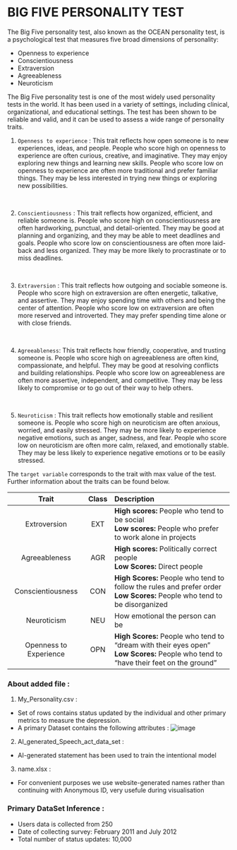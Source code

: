 # BIG FIVE PERSONALITY TEST 

The Big Five personality test, also known as the OCEAN personality test, is a psychological test that measures five broad dimensions of personality:

* Openness to experience
* Conscientiousness
* Extraversion
* Agreeableness
* Neuroticism

The Big Five personality test is one of the most widely used personality tests in the world. It has been used in a variety of settings, including clinical, organizational, and educational settings. The test has been shown to be reliable and valid, and it can be used to assess a wide range of personality traits.

1) `Openness to experience` : This trait reflects how open someone is to new experiences, ideas, and people. People who score high on openness to experience are often curious, creative, and imaginative. They may enjoy exploring new things and learning new skills. People who score low on openness to experience are often more traditional and prefer familiar things. They may be less interested in trying new things or exploring new possibilities.

   <br>
2) `Conscientiousness` : This trait reflects how organized, efficient, and reliable someone is. People who score high on conscientiousness are often hardworking, punctual, and detail-oriented. They may be good at planning and organizing, and they may be able to meet deadlines and goals. People who score low on conscientiousness are often more laid-back and less organized. They may be more likely to procrastinate or to miss deadlines.
  <br>
  
3) `Extraversion` : This trait reflects how outgoing and sociable someone is. People who score high on extraversion are often energetic, talkative, and assertive. They may enjoy spending time with others and being the center of attention. People who score low on extraversion are often more reserved and introverted. They may prefer spending time alone or with close friends.

<br>

4) `Agreeableness`: This trait reflects how friendly, cooperative, and trusting someone is. People who score high on agreeableness are often kind, compassionate, and helpful. They may be good at resolving conflicts and building relationships. People who score low on agreeableness are often more assertive, independent, and competitive. They may be less likely to compromise or to go out of their way to help others.

<br>
  
5) `Neuroticism` : This trait reflects how emotionally stable and resilient someone is. People who score high on neuroticism are often anxious, worried, and easily stressed. They may be more likely to experience negative emotions, such as anger, sadness, and fear. People who score low on neuroticism are often more calm, relaxed, and emotionally stable. They may be less likely to experience negative emotions or to be easily stressed.




The `target variable` corresponds to the trait with max value of the test. Further information about the traits can be found below.  

|         Trait          | Class | Description                                                                                                                            |
| :--------------------: | :---: | :------------------------------------------------------------------------------------------------------------------------------------- |
|      Extroversion      |   EXT   | **High scores:** People who tend to be social<br>**Low scores:** People who prefer to work alone in projects                           |
|     Agreeableness      |   AGR  | **High scores:** Politically correct people<br>**Low Scores:** Direct people                                                           |
|   Conscientiousness    |   CON  | **High Scores:** People who tend to follow the rules and prefer order<br>**Low Scores:** People who tend to be disorganized            |
|      Neuroticism       |   NEU   | How emotional the person can be                                                                                                        |
| Openness to Experience |   OPN   | **High Scores:** People who tend to “dream with their eyes open”<br>**Low Scores:** People who tend to “have their feet on the ground” |





### About added file :


1) My_Personality.csv :
  *  Set of rows contains status updated by the individual and other primary metrics to measure the depression.
  *  A primary Dataset contains the following attributes :
     ![image](https://github.com/jeelan-ds786/Detecting-User-Level-Depression-Using-Social-Network-Text-Analysis-/assets/97782415/c0a76c69-c0b7-4dcb-b769-47fcd31489c4)

2) AI_generated_Speech_act_data_set :
  * AI-generated statement has been used to train the intentional model 

3) name.xlsx :
  * For convenient purposes we use website-generated names rather than continuing with Anonymous ID, very usefule during visualisation 




### Primary DataSet Inference :

* Users data is collected from 250
* Date of collecting survey: February 2011 and July 2012
* Total number of status updates:  10,000
